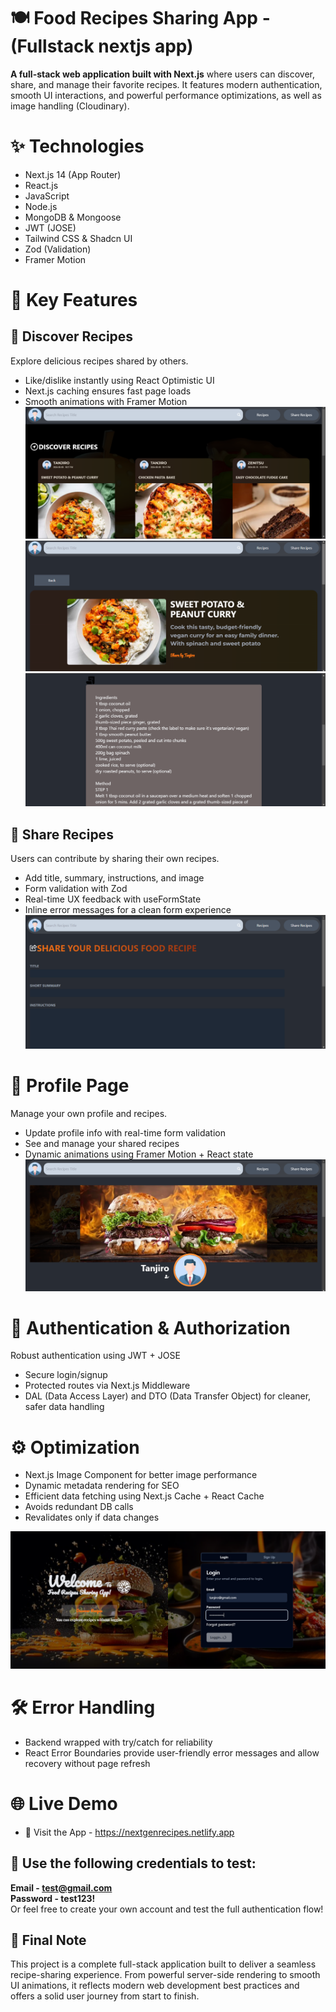 # 🍽️ __Food Recipes Sharing App__ - (Fullstack nextjs app)
 __A full-stack web application built with Next.js__ where users can discover, share, and manage their favorite recipes. It features modern authentication, smooth UI interactions, and powerful performance optimizations, as well as image handling (Cloudinary).

# ✨ Technologies
- Next.js 14 (App Router)
- React.js
- JavaScript
- Node.js
- MongoDB & Mongoose
- JWT (JOSE)
- Tailwind CSS & Shadcn UI
- Zod (Validation)
- Framer Motion

# 🚀 Key Features

## 🔎 Discover Recipes
Explore delicious recipes shared by others.
- Like/dislike instantly using React Optimistic UI
- Next.js caching ensures fast page loads
- Smooth animations with Framer Motion
![Login](images/Recipes.png)
![Recipe](images/Recipe.png)
![Recipe](images/Recipe1.png)

## 📝 Share Recipes
Users can contribute by sharing their own recipes.
- Add title, summary, instructions, and image
- Form validation with Zod
- Real-time UX feedback with useFormState
- Inline error messages for a clean form experience
![Share](images/Share.png)

# 👤 Profile Page
Manage your own profile and recipes.
- Update profile info with real-time form validation
- See and manage your shared recipes
- Dynamic animations using Framer Motion + React state
![Profile](images/Profile.png)

# 🔐 Authentication & Authorization
Robust authentication using JWT + JOSE
- Secure login/signup
- Protected routes via Next.js Middleware
- DAL (Data Access Layer) and DTO (Data Transfer Object) for cleaner, safer data handling

# ⚙️ Optimization
- Next.js Image Component for better image performance
- Dynamic metadata rendering for SEO
- Efficient data fetching using Next.js Cache + React Cache
- Avoids redundant DB calls
- Revalidates only if data changes

 ![Login](images/Home1.png)

# 🛠️ Error Handling
- Backend wrapped with try/catch for reliability
- React Error Boundaries provide user-friendly error messages and allow recovery without page refresh

# 🌐 Live Demo
- 🔗 Visit the App - https://nextgenrecipes.netlify.app

## 🧪 Use the following credentials to test:
 **Email - test@gmail.com**\
 **Password - test123!**\
Or feel free to create your own account and test the full authentication flow!

## 🎯 Final Note
This project is a complete full-stack application built to deliver a seamless recipe-sharing experience. From powerful server-side rendering to smooth UI animations, it reflects modern web development best practices and offers a solid user journey from start to finish.
